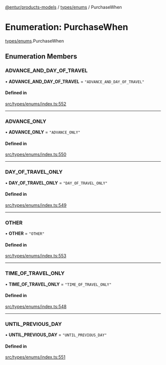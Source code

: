 [@entur/products-models](../README.md) / [types/enums](../modules/types_enums.md) / PurchaseWhen

# Enumeration: PurchaseWhen

[types/enums](../modules/types_enums.md).PurchaseWhen

## Enumeration Members

### ADVANCE\_AND\_DAY\_OF\_TRAVEL

• **ADVANCE\_AND\_DAY\_OF\_TRAVEL** = ``"ADVANCE_AND_DAY_OF_TRAVEL"``

#### Defined in

[src/types/enums/index.ts:552](https://github.com/entur/products-models/blob/main/src/types/enums/index.ts#L552)

___

### ADVANCE\_ONLY

• **ADVANCE\_ONLY** = ``"ADVANCE_ONLY"``

#### Defined in

[src/types/enums/index.ts:550](https://github.com/entur/products-models/blob/main/src/types/enums/index.ts#L550)

___

### DAY\_OF\_TRAVEL\_ONLY

• **DAY\_OF\_TRAVEL\_ONLY** = ``"DAY_OF_TRAVEL_ONLY"``

#### Defined in

[src/types/enums/index.ts:549](https://github.com/entur/products-models/blob/main/src/types/enums/index.ts#L549)

___

### OTHER

• **OTHER** = ``"OTHER"``

#### Defined in

[src/types/enums/index.ts:553](https://github.com/entur/products-models/blob/main/src/types/enums/index.ts#L553)

___

### TIME\_OF\_TRAVEL\_ONLY

• **TIME\_OF\_TRAVEL\_ONLY** = ``"TIME_OF_TRAVEL_ONLY"``

#### Defined in

[src/types/enums/index.ts:548](https://github.com/entur/products-models/blob/main/src/types/enums/index.ts#L548)

___

### UNTIL\_PREVIOUS\_DAY

• **UNTIL\_PREVIOUS\_DAY** = ``"UNTIL_PREVIOUS_DAY"``

#### Defined in

[src/types/enums/index.ts:551](https://github.com/entur/products-models/blob/main/src/types/enums/index.ts#L551)
